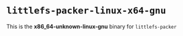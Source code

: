 # `littlefs-packer-linux-x64-gnu`

This is the **x86_64-unknown-linux-gnu** binary for `littlefs-packer`

